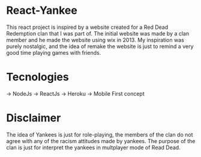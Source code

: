 # React-Yankee

This react project is inspired by a website created for a Red Dead Redemption clan that I was part of. The initial website was made by a clan member and he made the website using wix in 2013. My inspiration was purely nostalgic, and the idea of remake the website is just to remind a very good time playing games with friends.

# Tecnologies
-> NodeJs
-> ReactJs
-> Heroku
-> Mobile First concept


# Disclaimer

The idea of Yankees is just for role-playing, the members of the clan do not agree with any of the racism attitudes made by yankees. The purpose of the clan is just for interpret the yankees in multplayer mode of Read Dead.

